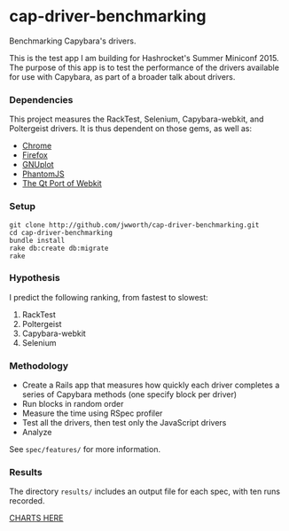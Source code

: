 # cap-driver-benchmarking

Benchmarking Capybara's drivers.

This is the test app I am building for Hashrocket's Summer Miniconf 2015. The purpose of this app is to test the performance of the drivers available for use with Capybara, as part of a broader talk about drivers.

### Dependencies

This project measures the RackTest, Selenium, Capybara-webkit, and Poltergeist drivers. It is thus dependent on those gems, as well as:

* [Chrome](http://www.google.com/chrome/)
* [Firefox](https://www.mozilla.org/en-US/firefox/new/)
* [GNUplot](http://www.gnuplot.info/)
* [PhantomJS](http://phantomjs.org/)
* [The Qt Port of Webkit](http://trac.webkit.org/wiki/QtWebKit)

### Setup

```
git clone http://github.com/jwworth/cap-driver-benchmarking.git
cd cap-driver-benchmarking
bundle install
rake db:create db:migrate
rake
```

### Hypothesis

I predict the following ranking, from fastest to slowest:

1. RackTest
2. Poltergeist
3. Capybara-webkit
4. Selenium

### Methodology

* Create a Rails app that measures how quickly each driver completes a series of Capybara methods (one specify block per driver)
* Run blocks in random order
* Measure the time using RSpec profiler
* Test all the drivers, then test only the JavaScript drivers
* Analyze

See `spec/features/` for more information.


### Results

The directory `results/` includes an output file for each spec, with ten runs recorded.

[CHARTS HERE](#)
